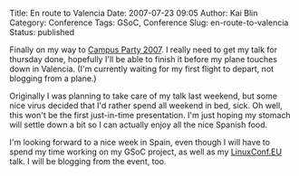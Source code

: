 Title: En route to Valencia
Date: 2007-07-23 09:05
Author: Kai Blin
Category: Conference
Tags: GSoC, Conference
Slug: en-route-to-valencia
Status: published

Finally on my way to [Campus Party 2007](http://www.campus-party.org/).
I really need to get my talk for thursday done, hopefully I'll be able
to finish it before my plane touches down in Valencia. (I'm currently
waiting for my first flight to depart, not blogging from a plane.)

Originally I was planning to take care of my talk last weekend, but some
nice virus decided that I'd rather spend all weekend in bed, sick. Oh
well, this won't be the first just-in-time presentation. I'm just hoping
my stomach will settle down a bit so I can actually enjoy all the nice
Spanish food.

I'm looking forward to a nice week in Spain, even though I will have to
spend my time working on my GSoC project, as well as my
[LinuxConf.EU](http://www.linuxconf.eu/) talk. I will be blogging from
the event, too.
